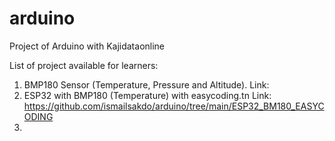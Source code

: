 # arduino
Project of Arduino with Kajidataonline

List of project available for learners:
1) BMP180 Sensor (Temperature, Pressure and Altitude). Link: 
2) ESP32 with BMP180 (Temperature) with easycoding.tn Link: https://github.com/ismailsakdo/arduino/tree/main/ESP32_BM180_EASYCODING
3) 
